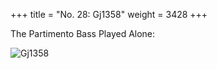 +++
title = "No. 28: Gj1358"
weight = 3428
+++

The Partimento Bass Played Alone:

![Gj1358](/img/28FenBk4.jpg)

